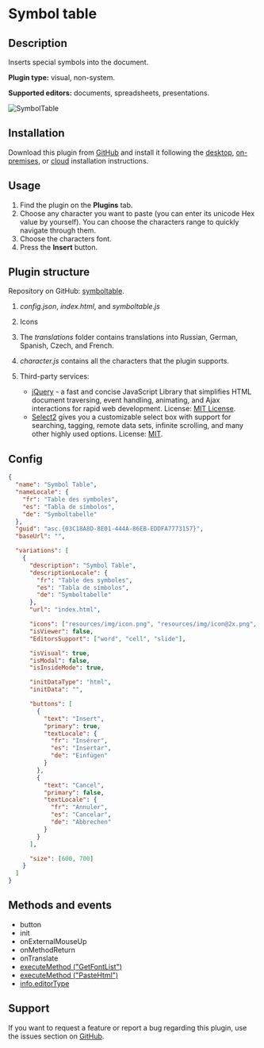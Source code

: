 # Symbol table

## Description

Inserts special symbols into the document.

**Plugin type:** visual, non-system.

**Supported editors:** documents, spreadsheets, presentations.

![SymbolTable](/assets/images/plugins/gifs/symbol-table.gif)

## Installation

Download this plugin from [GitHub](https://github.com/ONLYOFFICE/sdkjs-plugins/tree/master/symboltable) and install it following the [desktop](../installing/onlyoffice-desktop-editors.md), [on-premises](../installing/onlyoffice-docs-on-premises.md), or [cloud](../installing/onlyoffice-cloud.md) installation instructions.

## Usage

1. Find the plugin on the **Plugins** tab.
2. Choose any character you want to paste (you can enter its unicode Hex value by yourself). You can choose the characters range to quickly navigate through them.
3. Choose the characters font.
4. Press the **Insert** button.

## Plugin structure

Repository on GitHub: [symboltable](https://github.com/ONLYOFFICE/sdkjs-plugins/tree/master/symboltable).

1. *config.json*, *index.html*, and *symboltable.js*

2. Icons

3. The *translations* folder contains translations into Russian, German, Spanish, Czech, and French.

4. *character.js* contains all the characters that the plugin supports.

5. Third-party services:

   - [jQuery](https://jquery.com) - a fast and concise JavaScript Library that simplifies HTML document traversing, event handling, animating, and Ajax interactions for rapid web development. License: [MIT License](https://github.com/ONLYOFFICE/sdkjs-plugins/blob/master/symboltable/licenses/jQuery.license).
   - [Select2](https://select2.org/) gives you a customizable select box with support for searching, tagging, remote data sets, infinite scrolling, and many other highly used options. License: [MIT](https://github.com/ONLYOFFICE/sdkjs-plugins/blob/master/symboltable/licenses/Select2.license).

## Config

``` json
{
  "name": "Symbol Table",
  "nameLocale": {
    "fr": "Table des symboles",
    "es": "Tabla de símbolos",
    "de": "Symboltabelle"
  },
  "guid": "asc.{03C18A8D-8E01-444A-86EB-EDDFA7773157}",
  "baseUrl": "",

  "variations": [
    {
      "description": "Symbol Table",
      "descriptionLocale": {
        "fr": "Table des symboles",
        "es": "Tabla de símbolos",
        "de": "Symboltabelle"
      },
      "url": "index.html",

      "icons": ["resources/img/icon.png", "resources/img/icon@2x.png", "resources/img/icon2.png", "resources/img/icon2@2x.png"],
      "isViewer": false,
      "EditorsSupport": ["word", "cell", "slide"],

      "isVisual": true,
      "isModal": false,
      "isInsideMode": true,

      "initDataType": "html",
      "initData": "",

      "buttons": [
        {
          "text": "Insert",
          "primary": true,
          "textLocale": {
            "fr": "Insérer",
            "es": "Insertar",
            "de": "Einfügen"
          }
        },
        {
          "text": "Cancel",
          "primary": false,
          "textLocale": {
            "fr": "Annuler",
            "es": "Cancelar",
            "de": "Abbrechen"
          }
        }
      ],

      "size": [600, 700]
    }
  ]
}
```

## Methods and events

- button
- init
- onExternalMouseUp
- onMethodReturn
- onTranslate
- [executeMethod ("GetFontList")](../../interacting-with-editors/methods/text-document-api/Api/Methods/GetFontList.md)
- [executeMethod ("PasteHtml")](../../interacting-with-editors/methods/text-document-api/Api/Methods/PasteHtml.md)
- [info.editorType](../../interacting-with-editors/overview/how-to-call-commands.md#editortype)

## Support

If you want to request a feature or report a bug regarding this plugin, use the issues section on [GitHub](https://github.com/ONLYOFFICE/sdkjs-plugins/issues).
